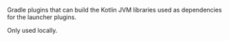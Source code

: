 
Gradle plugins that can build the Kotlin JVM libraries used as dependencies for the launcher plugins.

Only used locally.
